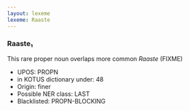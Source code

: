 ```yaml
---
layout: lexeme
lexeme: Raaste
---
```


###  Raaste₁

This rare proper noun overlaps more common *Raaste* (FIXME)
* UPOS:  PROPN
* in KOTUS dictionary under:  48
* Origin:  finer
* Possible NER class:  LAST
* Blacklisted:  PROPN-BLOCKING

